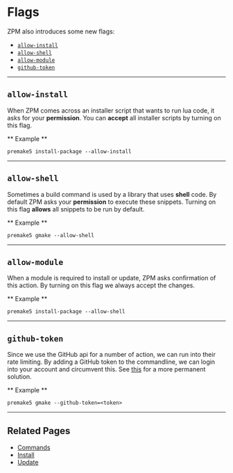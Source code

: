 # Flags
ZPM also introduces some new flags:

* [`allow-install`](#allow-install)
* [`allow-shell`](#allow-shell)
* [`allow-module`](#allow-module)
* [`github-token`](#github-token)

----

## `allow-install`
When ZPM comes across an installer script that wants to run lua code,
it asks for your **permission**. You can **accept** all installer scripts
by turning on this flag.

** Example **

 ```
 premake5 install-package --allow-install
 ```

----

## `allow-shell`
Sometimes a build command is used by a library that uses **shell** code.
By default ZPM asks your **permission** to execute these snippets.
Turning on this flag **allows** all snippets to be run by default.

** Example **

 ```
 premake5 gmake --allow-shell
 ```

----

## `allow-module`
When a module is required to install or update, ZPM asks confirmation of this action.
By turning on this flag we always accept the changes.

** Example **

 ```
 premake5 install-package --allow-shell
 ```

----

## `github-token`
Since we use the GitHub api for a number of action, we can run into their
rate limiting. By adding a GitHub token to the commandline, we can login
into your account and circumvent this. See [this](../config/#github_token) 
for a more permanent solution.

** Example **

 ```
 premake5 gmake --github-token=<token>
 ```

----

## Related Pages

* [Commands](../commands)
* [Install](install)
* [Update](update)
